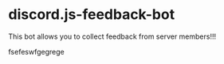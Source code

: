 # discord.js-feedback-bot
This bot allows you to collect feedback from server members!!!

fsefeswfgegrege
